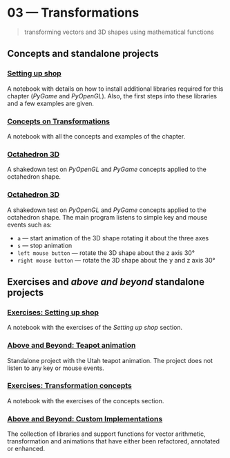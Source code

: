 # 03 &mdash; Transformations
> transforming vectors and 3D shapes using mathematical functions

## Concepts and standalone projects

### [Setting up shop](./00-setting-up-shop-notebook)
A notebook with details on how to install additional libraries required for this chapter (*PyGame* and *PyOpenGL*). Also, the first steps into these libraries and a few examples are given.

### [Concepts on Transformations](./01-transformation-concepts-notebook)
A notebook with all the concepts and examples of the chapter.

### [Octahedron 3D](./02-octahedron-3d)
A shakedown test on *PyOpenGL* and *PyGame* concepts applied to the octahedron shape.

### [Octahedron 3D](./02-octahedron-3d)
A shakedown test on *PyOpenGL* and *PyGame* concepts applied to the octahedron shape.
The main program listens to simple key and mouse events such as:
+ `a` &mdash; start animation of the 3D shape rotating it about the three axes
+ `s` &mdash; stop animation
+ `left mouse button` &mdash; rotate the 3D shape about the z axis 30°
+ `right mouse button` &mdash; rotate the 3D shape about the y and z axis 30°

## Exercises and *above and beyond* standalone projects

### [Exercises: Setting up shop](./e00-setting-up-shop-exercises)
A notebook with the exercises of the *Setting up shop* section.

### [Above and Beyond: Teapot animation](./e01-teapot-animated-perspective)
Standalone project with the Utah teapot animation. The project does not listen to any key or mouse events.

### [Exercises: Transformation concepts](./e02-transformation-exercises-notebook)
A notebook with the exercises of the concepts section.

### [Above and Beyond: Custom Implementations](./e03-my-implementation)
The collection of libraries and support functions for vector arithmetic, transformation and animations that have either been refactored, annotated or enhanced.
